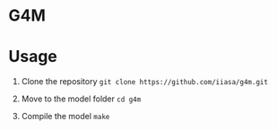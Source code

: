 # G4M

# Usage 

  1. Clone the repository 
    `git clone https://github.com/iiasa/g4m.git`
    
  2. Move to the model folder 
    `cd g4m`
    
  3. Compile the model 
    `make`
    
    
  





